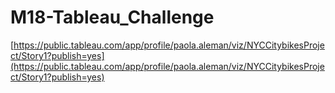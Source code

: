 # M18-Tableau_Challenge

[https://public.tableau.com/app/profile/paola.aleman/viz/NYCCitybikesProject/Story1?publish=yes](https://public.tableau.com/app/profile/paola.aleman/viz/NYCCitybikesProject/Story1?publish=yes)

